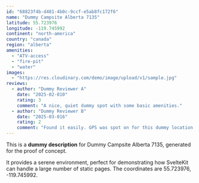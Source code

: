 ```yaml
---
id: "68823f4b-d481-4b0c-9ccf-e5ab8fc172f6"
name: "Dummy Campsite Alberta 7135"
latitude: 55.723976
longitude: -119.745992
continent: "north-america"
country: "canada"
region: "alberta"
amenities:
  - "ATV-access"
  - "fire-pit"
  - "water"
images:
  - "https://res.cloudinary.com/demo/image/upload/v1/sample.jpg"
reviews:
  - author: "Dummy Reviewer A"
    date: "2025-02-010"
    rating: 3
    comment: "A nice, quiet dummy spot with some basic amenities."
  - author: "Dummy Reviewer B"
    date: "2025-03-016"
    rating: 2
    comment: "Found it easily. GPS was spot on for this dummy location."
---
```


This is a **dummy description** for Dummy Campsite Alberta 7135, generated for the proof of concept.

It provides a serene environment, perfect for demonstrating how SvelteKit can handle a large number of static pages. The coordinates are 55.723976, -119.745992.
